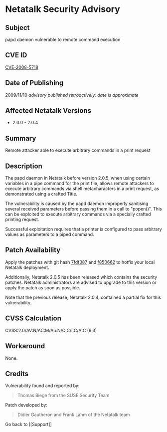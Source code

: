 # Netatalk Security Advisory

## Subject

papd daemon vulnerable to remote command execution

## CVE ID

[CVE-2008-5718](https://www.cve.org/CVERecord?id=CVE-2008-5718)

## Date of Publishing

2009/11/10 *advisory published retroactively; date is approximate*

## Affected Netatalk Versions

- 2.0.0 - 2.0.4

## Summary

Remote attacker able to execute arbitrary commands in a print request

## Description

The papd daemon in Netatalk before version 2.0.5, when using certain
variables in a pipe command for the print file, allows remote attackers
to execute arbitrary commands via shell metacharacters in a print
request, as demonstrated using a crafted Title.

The vulnerability is caused by the papd daemon improperly sanitising
several received parameters before passing them in a call to "popen()".
This can be exploited to execute arbitrary commands via a specially
crafted printing request.

Successful exploitation requires that a printer is configured to pass
arbitrary values as parameters to a piped command.

## Patch Availability

Apply the patches with git hash
[7fdf387](https://github.com/Netatalk/netatalk/commit/7fdf387c6afc7d07ee54a45d1e62e8572eeaa21d.diff)
and
[f850662](https://github.com/Netatalk/netatalk/commit/f850662e9231d6437be0ff72e537230fc0aacf79.diff)
to hotfix your local Netatalk deployment.

Additionally, Netatalk 2.0.5 has been released which contains the
security patches. Netatalk administrators are advised to upgrade to this
version or apply the patch as soon as possible.

Note that the previous release, Netatalk 2.0.4, contained a partial fix
for this vulnerability.

## CVSS Calculation

CVSS:2.0/AV:N/AC:M/Au:N/C:C/I:C/A:C (9.3)

## Workaround

None.

## Credits

Vulnerability found and reported by:

> Thomas Biege from the SUSE Security Team

Patch developed by:

> Didier Gautheron and Frank Lahm of the Netatalk team

Go back to [[Support]]
